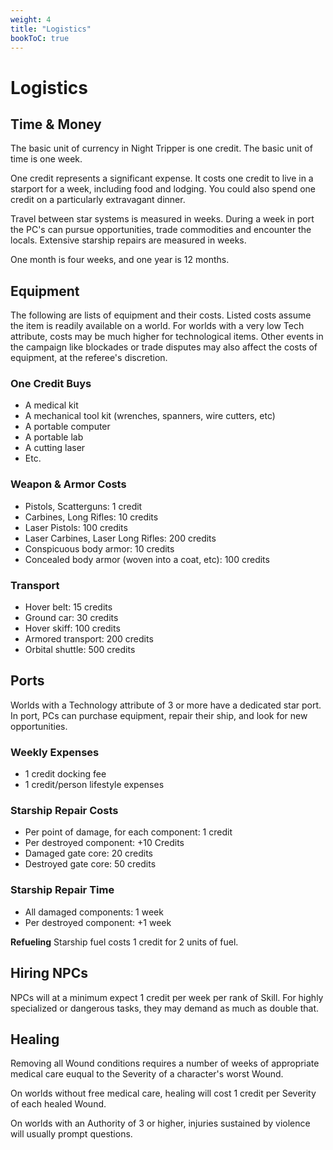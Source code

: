 ```yaml
---
weight: 4
title: "Logistics"
bookToC: true
---
```


# Logistics

## Time & Money
The basic unit of currency in Night Tripper is one credit. The basic unit of time is one week.

One credit represents a significant expense. It costs one credit to live in a starport for a week, including food and lodging. You could also spend one credit on a particularly extravagant dinner.

Travel between star systems is measured in weeks. During a week in port the PC's can pursue opportunities, trade commodities and encounter the locals. Extensive starship repairs are measured in weeks. 

One month is four weeks, and one year is 12 months.

## Equipment
The following are lists of equipment and their costs. Listed costs assume the item is readily available on a world. For worlds with a very low Tech attribute, costs may be much higher for technological items. Other events in the campaign like blockades or trade disputes may also affect the costs of equipment, at the referee's discretion.

### One Credit Buys
* A medical kit
* A mechanical tool kit (wrenches, spanners, wire cutters, etc)
* A portable computer
* A portable lab
* A cutting laser
* Etc.

### Weapon & Armor Costs
* Pistols, Scatterguns: 1 credit
* Carbines, Long Rifles: 10 credits
* Laser Pistols: 100 credits
* Laser Carbines, Laser Long Rifles: 200 credits
* Conspicuous body armor: 10 credits
* Concealed body armor (woven into a coat, etc): 100 credits

### Transport
* Hover belt: 15 credits
* Ground car: 30 credits
* Hover skiff: 100 credits
* Armored transport: 200 credits
* Orbital shuttle: 500 credits

## Ports
Worlds with a Technology attribute of 3 or more have a dedicated star port. In port, PCs can purchase equipment, repair their ship, and look for new opportunities.

### Weekly Expenses
* 1 credit docking fee
* 1 credit/person lifestyle expenses

### Starship Repair Costs
* Per point of damage, for each component: 1 credit
* Per destroyed component: +10 Credits
* Damaged gate core: 20 credits
* Destroyed gate core: 50 credits

### Starship Repair Time
* All damaged components: 1 week
* Per destroyed component: +1 week

**Refueling**
Starship fuel costs 1 credit for 2 units of fuel.

## Hiring NPCs
NPCs will at a minimum expect 1 credit per week per rank of Skill. For highly specialized or dangerous tasks, they may demand as much as double that.

## Healing
Removing all Wound conditions requires a number of weeks of appropriate medical care euqual to the Severity of a character's worst Wound.

On worlds without free medical care, healing will cost 1 credit per Severity of each healed Wound.

On worlds with an Authority of 3 or higher, injuries sustained by violence will usually prompt questions.